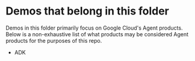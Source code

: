 # Demos that belong in this folder 

Demos in this folder primarily focus on Google Cloud's Agent products. Below is a non-exhaustive list of what products may be considered Agent products for the purposes of this repo.

* ADK
